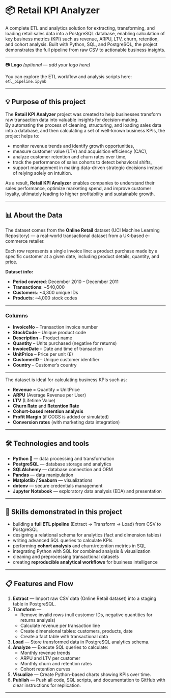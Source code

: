 # 📦 Retail KPI Analyzer

A complete ETL and analytics solution for extracting, transforming, and loading retail sales data into a PostgreSQL database, enabling calculation of key business metrics (KPI) such as revenue, ARPU, LTV, churn, retention, and cohort analysis. Built with Python, SQL, and PostgreSQL, the project demonstrates the full pipeline from raw CSV to actionable business insights.

---

📷 **Logo** *(optional — add your logo here)*

You can explore the ETL workflow and analysis scripts here: `etl_pipeline.ipynb`

---

## 💡 Purpose of this project

The **Retail KPI Analyzer** project was created to help businesses transform raw transaction data into valuable insights for decision-making.  
By automating the process of cleaning, structuring, and loading sales data into a database, and then calculating a set of well-known business KPIs, the project helps to:

- monitor revenue trends and identify growth opportunities,  
- measure customer value (LTV) and acquisition efficiency (CAC),  
- analyze customer retention and churn rates over time,  
- track the performance of sales cohorts to detect behavioral shifts,  
- support management in making data-driven strategic decisions instead of relying solely on intuition.

As a result, **Retail KPI Analyzer** enables companies to understand their sales performance, optimize marketing spend, and improve customer loyalty, ultimately leading to higher profitability and sustainable growth.

---

## 📊 About the Data

The dataset comes from the **Online Retail** dataset (UCI Machine Learning Repository) — a real-world transactional dataset from a UK-based e-commerce retailer.  

Each row represents a single invoice line: a product purchase made by a specific customer at a given date, including product details, quantity, and price.  

**Dataset info:**
- **Period covered**: December 2010 – December 2011  
- **Transactions**: ~540,000  
- **Customers**: ~4,300 unique IDs  
- **Products**: ~4,000 stock codes  

---

### Columns

- **InvoiceNo** – Transaction invoice number  
- **StockCode** – Unique product code  
- **Description** – Product name  
- **Quantity** – Units purchased (negative for returns)  
- **InvoiceDate** – Date and time of transaction  
- **UnitPrice** – Price per unit (£)  
- **CustomerID** – Unique customer identifier  
- **Country** – Customer’s country  

---

The dataset is ideal for calculating business KPIs such as:
- **Revenue** = Quantity × UnitPrice  
- **ARPU** (Average Revenue per User)  
- **LTV** (Lifetime Value)  
- **Churn Rate** and **Retention Rate**  
- **Cohort-based retention analysis**  
- **Profit Margin** (if COGS is added or simulated)  
- **Conversion rates** (with marketing data integration)  

---

## 🛠 Technologies and tools

- **Python 🐍** — data processing and transformation  
- **PostgreSQL** — database storage and analytics  
- **SQLAlchemy** — database connection and ORM  
- **Pandas** — data manipulation  
- **Matplotlib / Seaborn** — visualizations  
- **dotenv** — secure credentials management  
- **Jupyter Notebook** — exploratory data analysis (EDA) and presentation  

---

## 🚀 Skills demonstrated in this project

- building a **full ETL pipeline** (Extract → Transform → Load) from CSV to PostgreSQL  
- designing a relational schema for analytics (fact and dimension tables)  
- writing advanced SQL queries to calculate KPIs  
- performing **cohort analysis** and churn/retention metrics in SQL  
- integrating Python with SQL for combined analysis & visualization  
- cleaning and preprocessing transactional datasets  
- creating **reproducible analytical workflows** for business intelligence  

---

## 📋 Features and Flow

1. **Extract** — Import raw CSV data (Online Retail dataset) into a staging table in PostgreSQL.  
2. **Transform** —  
   - Remove invalid rows (null customer IDs, negative quantities for returns analysis)  
   - Calculate revenue per transaction line  
   - Create dimensional tables: customers, products, date  
   - Create a fact table with transactional data  
3. **Load** — Store transformed data in PostgreSQL analytics schema.  
4. **Analyze** — Execute SQL queries to calculate:  
   - Monthly revenue trends  
   - ARPU and LTV per customer  
   - Monthly churn and retention rates  
   - Cohort retention curves  
5. **Visualize** — Create Python-based charts showing KPIs over time.  
6. **Publish** — Push all code, SQL scripts, and documentation to GitHub with clear instructions for replication.  

---

